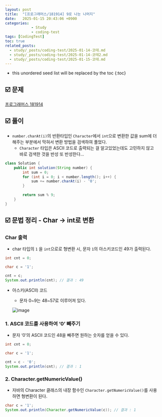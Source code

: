 ```yaml
---
layout: post
title:  "[프로그래머스/181914] 9로 나눈 나머지"
date:   2025-01-15 20:43:06 +0900
categories: 
            - Study
            - coding-test
tags: [CodingTest]            
toc: true
related_posts:
  - study/_posts/coding-test/2025-01-14-코테.md
  - study/_posts/coding-test/2025-01-14-코테2.md
  - study/_posts/coding-test/2025-01-15-코테.md
---
```

* this unordered seed list will be replaced by the toc
{:toc}

## ☑️ 문제

[프로그래머스 181914](https://school.programmers.co.kr/learn/courses/30/lessons/181914)

## ☑️ 풀이

- `number.charAt(i)`의 반환타입인 `Character`에서 `int`으로 변환한 값을 sum에 더해주는 부분에서 막혀서 변환 방법을 검색하여 풀었다.
    - `Character` 타입은 ASCII 코드로 출력되는 걸 알고있었는데도 고민하지 않고 바로 검색한 것을 반성 또 반성한다…

```java
class Solution {
    public int solution(String number) {
        int sum = 0;
        for (int i = 0; i < number.length(); i++) {
            sum += number.charAt(i) - '0';
        }
                
        return sum % 9;
    }
}
```

## ☑️ 문법 정리 - Char → int로 변환

### Char 출력

- char 타입의 `1` 을 `int`으로로 형변환 시, 문자 `1`의 아스키코드인  49가 출력된다.

```java
int cnt = 0;

char c = '1';

cnt = c;
System.out.println(cnt); // 결과 : 49
```

- 아스키(ASCII) 코드
    - 문자 0~9는 48~57로 이루어져 있다.
    
    ![image](https://github.com/user-attachments/assets/762a55d9-0977-4263-9644-4c4859da04a0)

    

### 1. ASCII 코드를 사용하여 ‘0’ 빼주기

- 문자 ‘0’의 ASCII 코드인 48을 빼주면 원하는 숫자를 얻을 수 있다.

```java
int cnt = 0;

char c = '1';

cnt = c - '0';
System.out.println(cnt); // 결과 : 1
```

### 2. Character.getNumericValue()

- 자바의 Character 클래스의 내장 함수인 `Character.getNumericValue()`를 사용하면 형변환이 된다.

```java
char c = '1';
System.out.println(Character.getNumericValue(c)); // 결과 : 1
```